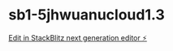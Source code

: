 # sb1-5jhwuanucloud1.3

[Edit in StackBlitz next generation editor ⚡️](https://stackblitz.com/~/github.com/geodxb/sb1-5jhwuanucloud1.3)